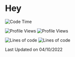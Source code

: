 # Hey

<!--START_SECTION:waka-->
![Code Time](http://img.shields.io/badge/Code%20Time-1%2C333%20hrs%2049%20mins-blue)

![Profile Views](http://img.shields.io/badge/Profile%20Views-1392-blue)
![Profile Views](http://img.shields.io/badge/Vues%20du%20profil-1376-blue)

![Lines of code](https://img.shields.io/badge/From%20Hello%20World%20I%27ve%20Written-1%20Million%20lines%20of%20code-blue)
![Lines of code](https://img.shields.io/badge/De%20Hello%20World%2C%20j%27ai%20%C3%A9crit-2.8%20million%20Lignes%20de%20code-blue)




 Last Updated on 04/10/2022 
<!--END_SECTION:waka-->
